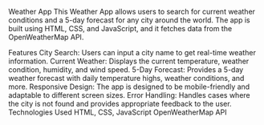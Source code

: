 Weather App
This Weather App allows users to search for current weather conditions and a 5-day forecast for any city around the world. The app is built using HTML, CSS, and JavaScript, and it fetches data from the OpenWeatherMap API.

Features
City Search: Users can input a city name to get real-time weather information.
Current Weather: Displays the current temperature, weather condition, humidity, and wind speed.
5-Day Forecast: Provides a 5-day weather forecast with daily temperature highs, weather conditions, and more.
Responsive Design: The app is designed to be mobile-friendly and adaptable to different screen sizes.
Error Handling: Handles cases where the city is not found and provides appropriate feedback to the user.
Technologies Used
HTML, CSS, JavaScript
OpenWeatherMap API
